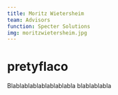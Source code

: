 ```yaml
---
title: Moritz Wietersheim
team: Advisors
function: Specter Solutions
img: moritzwietersheim.jpg
---
```


# pretyflaco
 
Blablablablablablablabla
blablablabla

